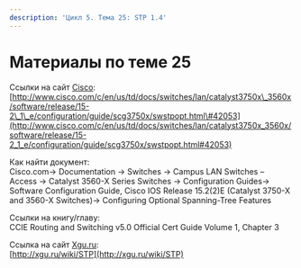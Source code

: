 ```yaml
---
description: 'Цикл 5. Тема 25: STP 1.4'
---
```


# Материалы по теме 25

Ссылки на сайт [Cisco](http://www.cisco.com/):  
[http://www.cisco.com/c/en/us/td/docs/switches/lan/catalyst3750x\_3560x/software/release/15-2\_1\_e/configuration/guide/scg3750x/swstpopt.html\#42053](http://www.cisco.com/c/en/us/td/docs/switches/lan/catalyst3750x_3560x/software/release/15-2_1_e/configuration/guide/scg3750x/swstpopt.html#42053)

Как найти документ:  
Cisco.com→ Documentation → Switches → Campus LAN Switches – Access → Catalyst 3560-X Series Switches → Configuration Guides→ Software Configuration Guide, Cisco IOS Release 15.2\(2\)E \(Catalyst 3750-X and 3560-X Switches\)→ Configuring Optional Spanning-Tree Features

Ссылки на книгу/главу:  
CCIE Routing and Switching v5.0 Official Cert Guide Volume 1, Chapter 3

Ссылка на сайт [Xgu.ru](http://www.xgu.ru/):  
[http://xgu.ru/wiki/STP](http://xgu.ru/wiki/STP)


